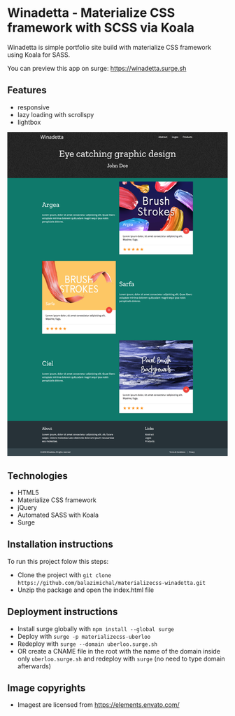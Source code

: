 # Winadetta - Materialize CSS framework with SCSS via Koala

Winadetta is simple portfolio site build with materialize CSS framework using Koala for SASS.

You can preview this app on surge: https://winadetta.surge.sh

## Features

- responsive
- lazy loading with scrollspy
- lightbox

![winadetta app image](/images/screencapture-winadetta.jpg)

## Technologies

- HTML5
- Materialize CSS framework
- jQuery
- Automated SASS with Koala
- Surge

## Installation instructions

To run this project folow this steps:

- Clone the project with `git clone https://github.com/balazimichal/materializecss-winadetta.git`
- Unzip the package and open the index.html file

## Deployment instructions

- Install surge globally with `npm install --global surge`
- Deploy with `surge -p materializecss-uberloo`
- Redeploy with `surge --domain uberloo.surge.sh`
- OR create a CNAME file in the root with the name of the domain inside only `uberloo.surge.sh` and redeploy with `surge` (no need to type domain afterwards)

## Image copyrights

- Imagest are licensed from https://elements.envato.com/
